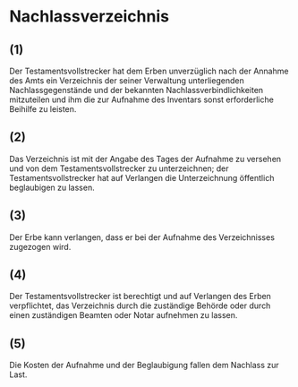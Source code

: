 # Nachlassverzeichnis



## (1)

 Der Testamentsvollstrecker hat dem Erben unverzüglich nach der Annahme des Amts ein Verzeichnis der seiner Verwaltung unterliegenden Nachlassgegenstände und der bekannten Nachlassverbindlichkeiten mitzuteilen und ihm die zur Aufnahme des Inventars sonst erforderliche Beihilfe zu leisten.

## (2)

 Das Verzeichnis ist mit der Angabe des Tages der Aufnahme zu versehen und von dem Testamentsvollstrecker zu unterzeichnen; der Testamentsvollstrecker hat auf Verlangen die Unterzeichnung öffentlich beglaubigen zu lassen.

## (3)

 Der Erbe kann verlangen, dass er bei der Aufnahme des Verzeichnisses zugezogen wird.

## (4)

 Der Testamentsvollstrecker ist berechtigt und auf Verlangen des Erben verpflichtet, das Verzeichnis durch die zuständige Behörde oder durch einen zuständigen Beamten oder Notar aufnehmen zu lassen.

## (5)

 Die Kosten der Aufnahme und der Beglaubigung fallen dem Nachlass zur Last. 


